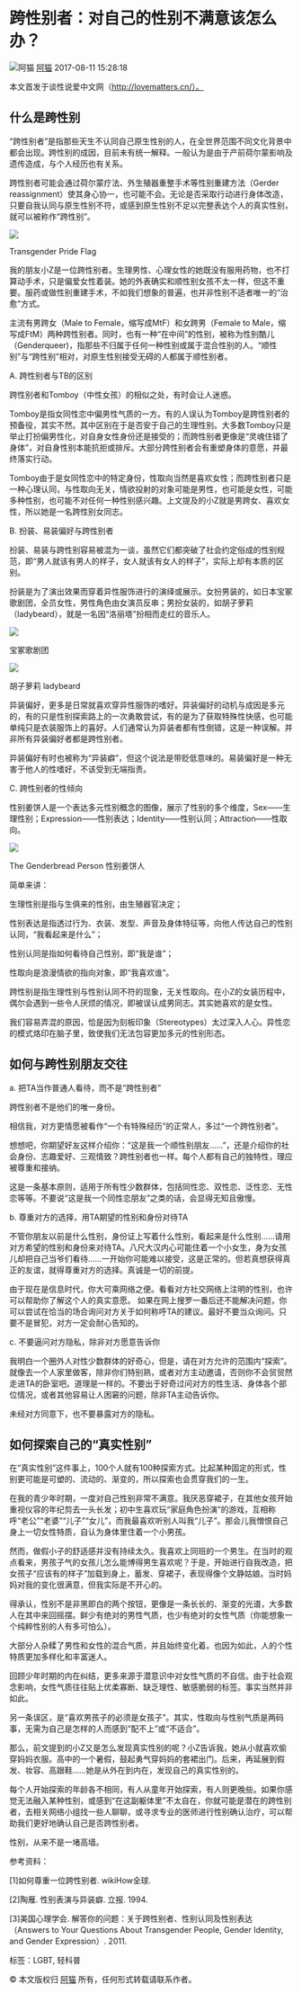 # 跨性别者：对自己的性别不满意该怎么办？

![阿猫](https://img2.doubanio.com/icon/u131374829-1.jpg) [阿猫](https://www.douban.com/people/basicword/) 2017-08-11 15:28:18

本文首发于谈性说爱中文网（http://lovematters.cn/）。

## 什么是跨性别

“跨性别者”是指那些天生不认同自己原生性别的人，在全世界范围不同文化背景中都会出现。跨性别的成因，目前未有统一解释。一般认为是由于产前荷尔蒙影响及遗传造成，与个人经历也有关系。

跨性别者可能会通过荷尔蒙疗法、外生殖器重整手术等性别重建方法（Gerder reassignment）使其身心协一，也可能不会。无论是否采取行动进行身体改造，只要自我认同与原生性别不符，或感到原生性别不足以完整表达个人的真实性别，就可以被称作“跨性别”。

![](https://img3.doubanio.com/view/note/l/public/p44632087.webp)

Transgender Pride Flag

我的朋友小Z是一位跨性别者。生理男性、心理女性的她既没有服用药物，也不打算动手术，只是偏爱女性着装。她的外表确实和顺性别女孩不太一样，但这不重要。服药或做性别重建手术，不如我们想象的普遍，也并非性别不适者唯一的“治愈”方式。

主流有男跨女（Male to Female，缩写成MtF）和女跨男（Female to Male，缩写成FtM）两种跨性别者。同时，也有一种“在中间”的性别，被称为性别酷儿（Genderqueer)，指那些不归属于任何一种性别或属于混合性别的人。“顺性别”与“跨性别”相对，对原生性别接受无碍的人都属于顺性别者。

A. 跨性别者与TB的区别

跨性别者和Tomboy（中性女孩）的相似之处，有时会让人迷惑。

Tomboy是指女同性恋中偏男性气质的一方。有的人误认为Tomboy是跨性别者的预备役，其实不然。其中区别在于是否安于自己的生理性别。大多数Tomboy只是举止打扮偏男性化，对自身女性身份还是接受的；而跨性别者更像是“灵魂住错了身体”，对自身性别本能抗拒或排斥。大部分跨性别者会有重塑身体的意愿，并最终落实行动。

Tomboy由于是女同性恋中的特定身份，性取向当然是喜欢女性；而跨性别者只是一种心理认同，与性取向无关，情欲投射的对象可能是男性，也可能是女性，可能多种性别，也可能不对任何一种性别感兴趣。上文提及的小Z就是男跨女、喜欢女性，所以她是一名跨性别女同志。

B. 扮装、易装偏好与跨性别者

扮装、易装与跨性别容易被混为一谈，虽然它们都突破了社会约定俗成的性别规范，即“男人就该有男人的样子，女人就该有女人的样子”，实际上却有本质的区别。

扮装是为了演出效果而穿着异性服饰进行的演绎或展示。女扮男装的，如日本宝冢歌剧团，全员女性，男性角色由女演员反串；男扮女装的，如胡子萝莉（ladybeard），就是一名因“洛丽塔”扮相而走红的音乐人。

![](https://img1.doubanio.com/view/note/l/public/p44634179.webp)

宝冢歌剧团

![](https://img3.doubanio.com/view/note/l/public/p44735703.webp)

胡子萝莉 ladybeard

异装偏好，更多是日常就喜欢穿异性服饰的嗜好。异装偏好的动机与成因是多元的，有的只是性别探索路上的一次勇敢尝试，有的是为了获取特殊性快感，也可能单纯只是衣装服饰上的喜好。人们通常认为异装者都有性倒错，这是一种误解。并非所有异装偏好者都是跨性别者。

异装偏好有时也被称为“异装癖”，但这个说法是带贬低意味的。易装偏好是一种无害于他人的性嗜好，不该受到无端指责。

C. 跨性别者的性倾向

性别姜饼人是一个表达多元性别概念的图像，展示了性别的多个维度，Sex——生理性别；Expression——性别表达；Identity——性别认同；Attraction——性取向。

![](https://img9.doubanio.com/view/note/l/public/p44632796.webp)

The Genderbread Person 性别姜饼人

简单来讲：

生理性别是指与生俱来的性别，由生殖器官决定；

性别表达是指透过行为、衣装、发型、声音及身体特征等，向他人传达自己的性别认同，“我看起来是什么”；

性别认同是指如何看待自己性别，即“我是谁”；

性取向是浪漫情欲的指向对象，即“我喜欢谁”。

跨性别是指生理性别与性别认同不符的现象，无关性取向。在小Z的女装历程中，偶尔会遇到一些令人厌烦的情况，即被误认成男同志。其实她喜欢的是女性。

我们容易弄混的原因，恰是因为刻板印象（Stereotypes）太过深入人心。异性恋的模式烙印在脑子里，致使我们无法包容更加多元的性别形态。

## 如何与跨性别朋友交往

a. 把TA当作普通人看待，而不是“跨性别者”

跨性别者不是他们的唯一身份。

相信我，对方更情愿被看作“一个有特殊经历”的正常人，多过“一个跨性别者”。

想想吧，你期望好友这样介绍你：“这是我一个顺性别朋友……”，还是介绍你的社会身份、志趣爱好、三观情致？跨性别者也一样。每个人都有自己的独特性，理应被尊重和接纳。

这是一条基本原则，适用于所有性少数群体，包括同性恋、双性恋、泛性恋、无性恋等等。不要说“这是我一个同性恋朋友”之类的话，会显得无知且傲慢。

b. 尊重对方的选择，用TA期望的性别和身份对待TA

不管你朋友以前是什么性别，身份证上写着什么性别，看起来是什么性别……请用对方希望的性别和身份来对待TA。八尺大汉内心可能住着一个小女生，身为女孩儿却把自己当爷们看待……一开始你可能难以接受，这是正常的。但若真想获得真正的友谊，就得尊重对方的选择。真诚是一切的前提。

由于现在是信息时代，你大可乘网络之便。看看对方社交网络上注明的性别，也许可以帮助你了解这个人的真实意愿。 如果在网上搜罗一番后还不能解决问题，你可以尝试在恰当的场合询问对方关于如何称呼TA的建议。最好不要当众询问。只要不是冒犯，对方一定会耐心告知的。

c. 不要逼问对方隐私，除非对方愿意告诉你

我明白一个圈外人对性少数群体的好奇心，但是，请在对方允许的范围内“探索”。就像去一个人家里做客，除非你们特别熟，或者对方主动邀请，否则你不会贸贸然走进TA的卧室吧。道理是一样的。不要出于好奇过问对方的性生活、身体各个部位情况，或者其他容易让人困窘的问题，除非TA主动告诉你。

未经对方同意下，也不要暴露对方的隐私。

## 如何探索自己的“真实性别”

在“真实性别”这件事上，100个人就有100种探索方式。比起某种固定的形式，性别更可能是可塑的、流动的、渐变的，所以探索也会贯穿我们的一生。

在我的青少年时期，一度对自己性别非常不满意。我厌恶穿裙子，在其他女孩开始重视仪容的年纪剪去一头长发；初中生喜欢玩“家庭角色扮演”的游戏，互相称呼“老公”“老婆”“儿子”“女儿”，而我最喜欢听别人叫我“儿子”。那会儿我憎恨自己身上一切女性特质，自认为身体里住着一个小男孩。

然而，做假小子的舒适感并没有持续太久。我喜欢上同班的一个男生。在当时的观点看来，男孩子气的女孩儿怎么能博得男生喜欢呢？于是，开始进行自我改造，把女孩子“应该有的样子”加载到身上，蓄发、穿裙子，表现得像个文静姑娘。当时妈妈对我的变化很满意，但我实际是不开心的。

得承认，性别不是非黑即白的两个按钮，更像是一条长长的、渐变的光谱，大多数人在其中来回摇摆。鲜少有绝对的男性气质，也少有绝对的女性气质（你能想象一个纯粹性别的人有多可怕么）。

大部分人杂糅了男性和女性的混合气质，并且始终变化着。也因为如此，人的个性特质更加多样化和丰富迷人。

回顾少年时期的内在纠结，更多来源于潜意识中对女性气质的不自信。由于社会观念影响，女性气质往往贴上优柔寡断、缺乏理性、敏感脆弱的标签。事实当然并非如此。

另一条误区，是“喜欢男孩子的必须是女孩子”。其实，性取向与性别气质是两码事，无需为自己是怎样的人而感到“配不上”或“不适合”。

那么，前文提到的小Z又是怎么发现真实性别的呢？小Z告诉我，她从小就喜欢偷穿妈妈衣服。高中的一个暑假，鼓起勇气穿妈妈的套裙出门。后来，再延展到假发、妆容、高跟鞋……她是从外在到内在，发现自己的真实性别的。

每个人开始探索的年龄各不相同，有人从童年开始探索，有人则更晚些。如果你感觉无法融入某种性别，或感到“在这副躯体里”不太自在，你就可能是潜在的跨性别者，去相关网络小组找一些人聊聊，或寻求专业的医师进行性别确认治疗，可以帮助我们更好地确认自己是否跨性别者。

性别，从来不是一堵高墙。

参考资料：

\[1\]如何尊重一位跨性别者. wikiHow全球.

\[2\]陶雁. 性别表演与异装癖. 立报. 1994.

\[3\]美国心理学会. 解答你的问题：关于跨性别者、性别认同及性别表达（Answers to Your Questions About Transgender People, Gender Identity, and Gender Expression）. 2011.

标签：LGBT, 轻科普

© 本文版权归 [阿猫](https://www.douban.com/people/basicword/) 所有，任何形式转载请联系作者。